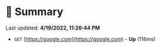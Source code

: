 # 📖 Summary
Last updated: **4/19/2022, 11:26:44 PM**

- `GET` [https://google.com](https://google.com) - **Up** (116ms)
